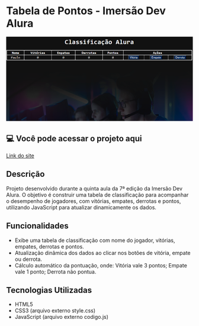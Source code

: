 # Tabela de Pontos - Imersão Dev Alura
![Tabela de Pontos - Interface](assets/img/image.png)

## 💻 Você pode acessar o projeto aqui

 [Link do site](https://nnathalia.github.io/Tabela-de-pontos/)

## Descrição
Projeto desenvolvido durante a quinta aula da 7ª edição da Imersão Dev Alura. O objetivo é construir uma tabela de classificação para acompanhar o desempenho de jogadores, com vitórias, empates, derrotas e pontos, utilizando JavaScript para atualizar dinamicamente os dados.

## Funcionalidades
* Exibe uma tabela de classificação com nome do jogador, vitórias, empates, derrotas e pontos.
* Atualização dinâmica dos dados ao clicar nos botões de vitória, empate ou derrota.
* Cálculo automático da pontuação, onde: Vitória vale 3 pontos; Empate vale 1 ponto; Derrota não pontua.

## Tecnologias Utilizadas
* HTML5
* CSS3 (arquivo externo style.css)
* JavaScript (arquivo externo codigo.js)

